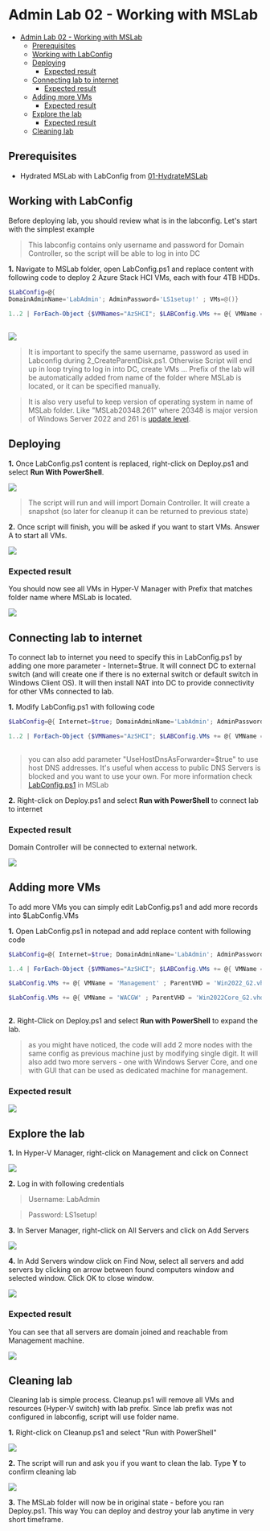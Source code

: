 # Admin Lab 02 - Working with MSLab

<!-- TOC -->

- [Admin Lab 02 - Working with MSLab](#admin-lab-02---working-with-mslab)
    - [Prerequisites](#prerequisites)
    - [Working with LabConfig](#working-with-labconfig)
    - [Deploying](#deploying)
        - [Expected result](#expected-result)
    - [Connecting lab to internet](#connecting-lab-to-internet)
        - [Expected result](#expected-result)
    - [Adding more VMs](#adding-more-vms)
        - [Expected result](#expected-result)
    - [Explore the lab](#explore-the-lab)
        - [Expected result](#expected-result)
    - [Cleaning lab](#cleaning-lab)

<!-- /TOC -->

## Prerequisites

* Hydrated MSLab with LabConfig from [01-HydrateMSLab](../../admin-guides/01-HydrateMSLab/readme.md)

## Working with LabConfig

Before deploying lab, you should review what is in the labconfig. Let's start with the simplest example

> This labconfig contains only username and password for Domain Controller, so the script will be able to log in into DC

**1.** Navigate to MSLab folder, open LabConfig.ps1 and replace content with following code to deploy 2 Azure Stack HCI VMs, each with four 4TB HDDs.

```PowerShell
$LabConfig=@{ 
DomainAdminName='LabAdmin'; AdminPassword='LS1setup!' ; VMs=@()}

1..2 | ForEach-Object {$VMNames="AzSHCI"; $LABConfig.VMs += @{ VMName = "$VMNames$_" ; Configuration = 'S2D' ; ParentVHD = 'AzSHCI21H2_G2.vhdx'; HDDNumber = 4; HDDSize= 4TB ; MemoryStartupBytes= 1GB }}
 
```

![](./media/explorer01.png)

> It is important to specify the same username, password as used in Labconfig during 2_CreateParentDisk.ps1. Otherwise Script will end up in loop trying to log in into DC, create VMs ... Prefix of the lab will be automatically added from name of the folder where MSLab is located, or it can be specified manually.

> It is also very useful to keep version of operating system in name of MSLab folder. Like "MSLab20348.261" where 20348 is major version of Windows Server 2022 and 261 is [update level](https://support.microsoft.com/en-us/topic/windows-server-2022-update-history-e1caa597-00c5-4ab9-9f3e-8212fe80b2ee#:~:text=%20Windows%20Server%202022%20update%20history%20%201,and%20messages.%20%205%20Troubleshooting.%20%20More%20).

## Deploying

**1.** Once LabConfig.ps1 content is replaced, right-click on Deploy.ps1 and select **Run With PowerShell**.

![](./media/explorer02.png)

> The script will run and will import Domain Controller. It will create a snapshot (so later for cleanup it can be returned to previous state)

**2.** Once script will finish, you will be asked if you want to start VMs. Answer A to start all VMs.

![](./media/powershell01.png)

### Expected result

You should now see all VMs in Hyper-V Manager with Prefix that matches folder name where MSLab is located.

![](./media/explorer03.png)

## Connecting lab to internet

To connect lab to internet you need to specify this in LabConfig.ps1 by adding one more parameter - Internet=$true. It will connect DC to external switch (and will create one if there is no external switch or default switch in Windows Client OS). It will then install NAT into DC to provide connectivity for other VMs connected to lab.

**1.** Modify LabConfig.ps1 with following code

```PowerShell
$LabConfig=@{ Internet=$true; DomainAdminName='LabAdmin'; AdminPassword='LS1setup!'; VMs=@()}

1..2 | ForEach-Object {$VMNames="AzSHCI"; $LABConfig.VMs += @{ VMName = "$VMNames$_" ; Configuration = 'S2D' ; ParentVHD = 'AzSHCI21H2_G2.vhdx'; HDDNumber = 4; HDDSize= 4TB ; MemoryStartupBytes= 1GB }}
 
```

> you can also add parameter "UseHostDnsAsForwarder=$true" to use host DNS addresses. It's useful when access to public DNS Servers is blocked and you want to use your own. For more information check [LabConfig.ps1](https://github.com/microsoft/MSLab/blob/master/Scripts/LabConfig.ps1) in MSLab

**2.** Right-click on Deploy.ps1 and select **Run with PowerShell** to connect lab to internet

### Expected result

Domain Controller will be connected to external network.

![](./media/hypervmanager01.png)

## Adding more VMs

To add more VMs you can simply edit LabConfig.ps1 and add more records into $LabConfig.VMs

**1.** Open LabConfig.ps1 in notepad and add replace content with following code

```PowerShell
$LabConfig=@{ Internet=$true; DomainAdminName='LabAdmin'; AdminPassword='LS1setup!'; VMs=@()}

1..4 | ForEach-Object {$VMNames="AzSHCI"; $LABConfig.VMs += @{ VMName = "$VMNames$_" ; Configuration = 'S2D' ; ParentVHD = 'AzSHCI21H2_G2.vhdx'; HDDNumber = 4; HDDSize= 4TB ; MemoryStartupBytes= 1GB }}

$LabConfig.VMs += @{ VMName = 'Management' ; ParentVHD = 'Win2022_G2.vhdx' ; MGMTNICs=1 }

$LabConfig.VMs += @{ VMName = 'WACGW' ; ParentVHD = 'Win2022Core_G2.vhdx' ; MGMTNICs=1 }
 
```

**2.** Right-Click on Deploy.ps1 and select **Run with PowerShell** to expand the lab.

> as you might have noticed, the code will add 2 more nodes with the same config as previous machine just by modifying single digit. It will also add two more servers - one with Windows Server Core, and one with GUI that can be used as dedicated machine for management.

### Expected result

![](./media/hypervmanager02.png)

## Explore the lab

**1.** In Hyper-V Manager, right-click on Management and click on Connect

![](./media/hypervmanager02.png)

**2.** Log in with following credentials

> Username: LabAdmin

> Password: LS1setup!

**3.** In Server Manager, right-click on All Servers and click on Add Servers

![](./media/vmconnection01.png)

**4.** In Add Servers window click on Find Now, select all servers and add servers by clicking on arrow between found computers window and selected window. Click OK to close window.

![](./media/addservers01.png)

### Expected result

You can see that all servers are domain joined and reachable from Management machine. 

![](./media/servermanager01.png)

## Cleaning lab

Cleaning lab is simple process. Cleanup.ps1 will remove all VMs and resources (Hyper-V switch) with lab prefix. Since lab prefix was not configured in labconfig, script will use folder name.

**1.** Right-click on Cleanup.ps1 and select "Run with PowerShell"

![](./media/explorer04.png)

**2.** The script will run and ask you if you want to clean the lab. Type **Y** to confirm cleaning lab

![](./media/powershell02.png)

**3.** The MSLab folder will now be in original state - before you ran Deploy.ps1. This way You can deploy and destroy your lab anytime in very short timeframe.